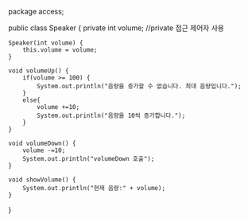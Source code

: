 package access;

public class Speaker {
private int volume; //private 접근 제어자 사용

    Speaker(int volume) {
        this.volume = volume;
    }

    void volumeUp() {
        if(volume >= 100) {
            System.out.println("음량을 증가할 수 없습니다. 최대 음량입니다.");
        }
        else{
            volume +=10;
            System.out.println("음량을 10씩 증가합니다.");
        }
    }

    void volumeDown() {
        volume -=10;
        System.out.println("volumeDown 호출");
    }

    void showVolume() {
        System.out.println("현재 음량:" + volume);
    }

}
